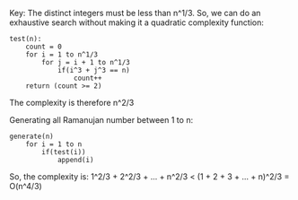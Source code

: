 Key: The distinct integers must be less than n^1/3.
So, we can do an exhaustive search without making it a quadratic complexity function:
```
test(n):
    count = 0
    for i = 1 to n^1/3
        for j = i + 1 to n^1/3
            if(i^3 + j^3 == n)
                count++
    return (count >= 2)
```
The complexity is therefore n^2/3

Generating all Ramanujan number between 1 to n:
```
generate(n)
    for i = 1 to n
        if(test(i))
            append(i)
```
So, the complexity is:
1^2/3 + 2^2/3 + ... + n^2/3 < (1 + 2 + 3 + ... + n)^2/3 = O(n^4/3)
